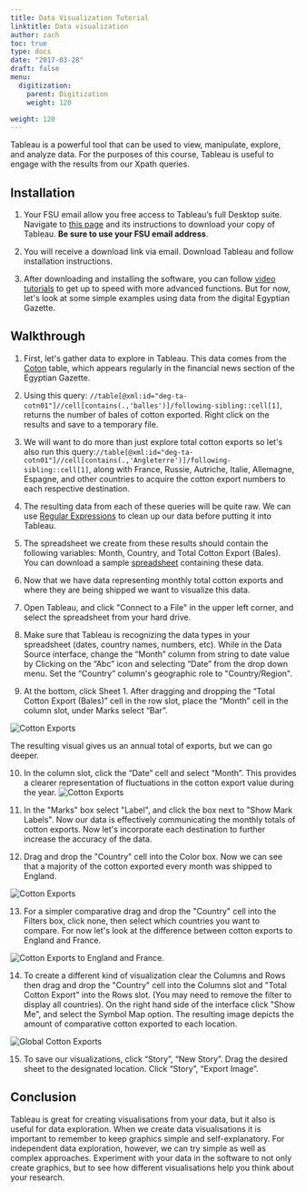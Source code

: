 ```yaml
---
title: Data Visualization Tutorial
linktitle: Data visualization
author: zach
toc: true
type: docs
date: "2017-03-28"
draft: false
menu:
  digitization:
    parent: Digitization
    weight: 120

weight: 120
---
```


Tableau is a powerful tool that can be used to view, manipulate, explore, and analyze data. For the purposes of this course, Tableau is useful to engage with the results from our Xpath queries.

## Installation
1. Your FSU email allow you free access to Tableau’s full Desktop suite. Navigate to [this page](https://www.tableau.com/academic/students) and its instructions to download your copy of Tableau. **Be sure to use your FSU email address**.

2. You will receive a download link via email. Download Tableau and follow installation instructions.

3. After downloading and installing the software, you can follow [video tutorials](https://onlinehelp.tableau.com/current/guides/get-started-tutorial/en-us/get-started-tutorial-home.html) to get up to speed with more advanced functions. But for now, let's look at some simple examples using data from the digital Egyptian Gazette.

## Walkthrough
1. First, let's gather data to explore in Tableau. This data comes from the [Coton](/contents/templates/#coton) table, which appears regularly in the financial news section of the Egyptian Gazette.

2. Using this query: `//table[@xml:id="deg-ta-cotn01"]//cell[contains(.,'balles')]/following-sibling::cell[1]`, returns the number of bales of cotton exported. Right click on the results and save to a temporary file.

3. We will want to do more than just explore total cotton exports so let's also run this query:`//table[@xml:id="deg-ta-cotn01"]//cell[contains(.,'Angleterre')]/following-sibling::cell[1]`, along with France, Russie, Autriche, Italie, Allemagne, Espagne, and other countries to acquire the cotton export numbers to each respective destination.

4. The resulting data from each of these queries will be quite raw. We can use [Regular Expressions](/how-to/digitization/regular-expression-instructions/) to clean up our data before putting it into Tableau.

5. The spreadsheet we create from these results should contain the following variables: Month, Country, and Total Cotton Export (Bales). You can download a sample [spreadsheet](https://raw.githubusercontent.com/dig-eg-gaz/samples/master/tableau-cotton-exports.xlsx) containing these data.

6. Now that we have data representing monthly total cotton exports and where they are being shipped we want to visualize this data.

7. Open Tableau, and click "Connect to a File" in the upper left corner, and select the spreadsheet from your hard drive.

8. Make sure that Tableau is recognizing the data types in your spreadsheet (dates, country names, numbers, etc). While in the Data Source interface, change the “Month” column from string to date value by Clicking on the “Abc” icon and selecting “Date” from the drop down menu. Set the “Country” column's geographic role to "Country/Region".

9. At the bottom, click Sheet 1. After dragging and dropping the “Total Cotton Export (Bales)” cell in the row slot, place the “Month” cell in the column slot, under Marks select “Bar”.

![Cotton Exports](/img/tableau-1905-cotton-export-total.png)

The resulting visual gives us an annual total of exports, but we can go deeper.

10. In the column slot, click the “Date” cell and select “Month”. This provides a clearer representation of fluctuations in the cotton export value during the year. <!-- If we select the second “Month” in the drop down menu it provides a visualization that includes zero value months. -->
![Cotton Exports](/img/tableau-1905-monthly-cotton-exports.png)

11. In the "Marks" box select "Label", and click the box next to "Show Mark Labels". Now our data is effectively communicating the monthly totals of cotton exports. Now let's incorporate each destination to further increase the accuracy of the data.

12. Drag and drop the "Country" cell into the Color box. Now we can see that a majority of the cotton exported every month was shipped to England.

![Cotton Exports](/img/tableau-cotton-exports-by-country.png)

13. For a simpler comparative drag and drop the "Country" cell into the Filters box, click none, then select which countries you want to compare. For now let's look at the difference between cotton exports to England and France.

![Cotton Exports to England and France](/img/tableau-cotton-exports-england-france.png).

14. To create a different kind of visualization clear the Columns and Rows then drag and drop the "Country" cell into the Columns slot and "Total Cotton Export" into the Rows slot. (You may need to remove the filter to display all countries). On the right hand side of the interface click "Show Me", and select the Symbol Map option. The resulting image depicts the amount of comparative cotton exported to each location.

![Global Cotton Exports](/img/tableau-global-cotton-exports.png)

15. To save our visualizations, click “Story”, “New Story”. Drag the desired sheet to the designated location. Click “Story”, “Export Image”.

## Conclusion
Tableau is great for creating visualisations from your data, but it also is useful for data exploration. When we create data visualisations it is important to remember to keep graphics simple and self-explanatory. For independent data exploration, however, we can try simple as well as complex approaches. Experiment with your data in the software to not only create graphics, but to see how different visualisations help you think about your research.
